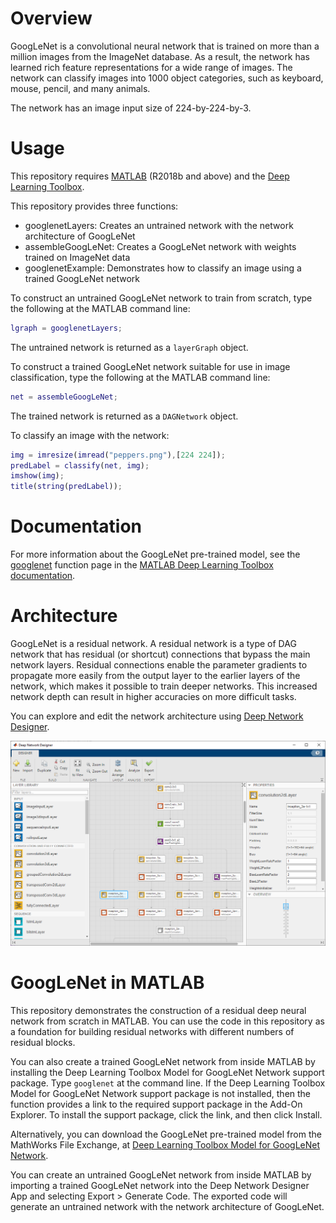 # Overview

GoogLeNet is a convolutional neural network that is trained on more than a million images from the ImageNet database. As a result, the network has learned rich feature representations for a wide range of images. The network can classify images into 1000 object categories, such as keyboard, mouse, pencil, and many animals.

The network has an image input size of 224-by-224-by-3. 

# Usage

This repository requires [MATLAB](https://www.mathworks.com/products/matlab.html) (R2018b and above) and the [Deep Learning Toolbox](https://www.mathworks.com/products/deep-learning.html).

This repository provides three functions:
- googlenetLayers: Creates an untrained network with the network architecture of GoogLeNet
- assembleGoogLeNet: Creates a GoogLeNet network with weights trained on ImageNet data
- googlenetExample: Demonstrates how to classify an image using a trained GoogLeNet network

To construct an untrained GoogLeNet network to train from scratch, type the following at the MATLAB command line:
```matlab
lgraph = googlenetLayers;
```
The untrained network is returned as a `layerGraph` object.

To construct a trained GoogLeNet network suitable for use in image classification, type the following at the MATLAB command line: 
```matlab
net = assembleGoogLeNet;
```
The trained network is returned as a `DAGNetwork` object.

To classify an image with the network:
```matlab
img = imresize(imread("peppers.png"),[224 224]);
predLabel = classify(net, img);
imshow(img);
title(string(predLabel));
```

# Documentation

For more information about the GoogLeNet pre-trained model, see the [googlenet](https://www.mathworks.com/help/deeplearning/ref/googlenet.html) function page in the [MATLAB Deep Learning Toolbox documentation](https://www.mathworks.com/help/deeplearning/index.html).

# Architecture

GoogLeNet is a residual network. A residual network is a type of DAG network that has residual (or shortcut) connections that bypass the main network layers. Residual connections enable the parameter gradients to propagate more easily from the output layer to the earlier layers of the network, which makes it possible to train deeper networks. This increased network depth can result in higher accuracies on more difficult tasks.

You can explore and edit the network architecture using [Deep Network Designer](https://www.mathworks.com/help/deeplearning/ug/build-networks-with-deep-network-designer.html).

![GoogLeNet in Deep Network Designer](images/googlenet_deepNetworkDesigner.PNG "GoogLeNet in Deep Network Designer")

# GoogLeNet in MATLAB

This repository demonstrates the construction of a residual deep neural network from scratch in MATLAB. You can use the code in this repository as a foundation for building residual networks with different numbers of residual blocks.

You can also create a trained GoogLeNet network from inside MATLAB by installing the Deep Learning Toolbox Model for GoogLeNet Network support package. Type `googlenet` at the command line. If the Deep Learning Toolbox Model for GoogLeNet Network support package is not installed, then the function provides a link to the required support package in the Add-On Explorer. To install the support package, click the link, and then click Install.

Alternatively, you can download the GoogLeNet pre-trained model from the MathWorks File Exchange, at [Deep Learning Toolbox Model for GoogLeNet Network](https://www.mathworks.com/matlabcentral/fileexchange/64456-deep-learning-toolbox-model-for-googlenet-network). 

You can create an untrained GoogLeNet network from inside MATLAB by importing a trained GoogLeNet network into the Deep Network Designer App and selecting Export > Generate Code. The exported code will generate an untrained network with the network architecture of GoogLeNet.
